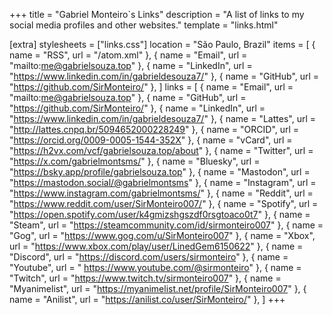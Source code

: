 +++
title = "Gabriel Monteiro`s Links"
description = "A list of links to my social media profiles and other websites."
template = "links.html"

[extra]
stylesheets = ["links.css"]
location = "São Paulo, Brazil"
items = [
    { name = "RSS", url = "/atom.xml" },
    { name = "Email", url = "mailto:me@gabrielsouza.top" },
    { name = "LinkedIn", url = "https://www.linkedin.com/in/gabrieldesouza7/" },
    { name = "GitHub", url = "https://github.com/SirMonteiro/" },
]
links = [
    { name = "Email", url = "mailto:me@gabrielsouza.top" },
    { name = "GitHub", url = "https://github.com/SirMonteiro/" },
    { name = "LinkedIn", url = "https://www.linkedin.com/in/gabrieldesouza7/" },
    { name = "Lattes", url = "http://lattes.cnpq.br/5094652000228249" },
    { name = "ORCID", url = "https://orcid.org/0009-0005-1544-352X" },
    { name = "vCard", url = "https://h2vx.com/vcf/gabrielsouza.top/about" },
    { name = "Twitter", url = "https://x.com/gabrielmontsms/" },
    { name = "Bluesky", url = "https://bsky.app/profile/gabrielsouza.top" },
    { name = "Mastodon", url = "https://mastodon.social/@gabrielmontsms" },
    { name = "Instagram", url = "https://www.instagram.com/gabrielmontsms/" },
    { name = "Reddit", url = "https://www.reddit.com/user/SirMonteiro007/" },
    { name = "Spotify", url = "https://open.spotify.com/user/k4gmizshgszdf0rsgtoaco0t7" },
    { name = "Steam", url = "https://steamcommunity.com/id/sirmonteiro007" },
    { name = "Gog", url = "https://www.gog.com/u/SirMonteiro007" },
    { name = "Xbox", url = "https://www.xbox.com/play/user/LinedGem6150622" },
    { name = "Discord", url = "https://discord.com/users/sirmonteiro" },
    { name = "Youtube", url = " https://www.youtube.com/@sirmonteiro" },
    { name = "Twitch", url = "https://www.twitch.tv/sirmonteiro007" },
    { name = "Myanimelist", url = "https://myanimelist.net/profile/SirMonteiro007" },
    { name = "Anilist", url = "https://anilist.co/user/SirMonteiro/" },
]
+++
